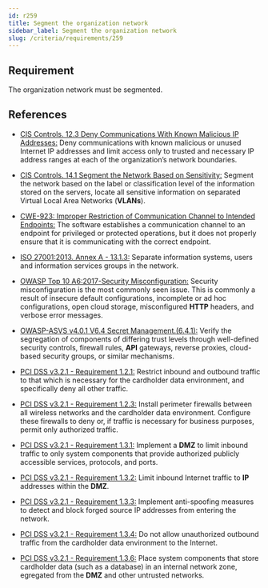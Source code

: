 ```yaml
---
id: r259
title: Segment the organization network
sidebar_label: Segment the organization network
slug: /criteria/requirements/259
---
```


## Requirement

The organization network must be segmented.

## References

- [CIS Controls. 12.3 Deny Communications With Known Malicious IP Addresses:](https://www.cisecurity.org/controls/)
Deny communications with known malicious
or unused Internet IP addresses
and limit access only to trusted
and necessary IP address ranges
at each of the organization’s network boundaries.

- [CIS Controls. 14.1 Segment the Network Based on Sensitivity:](https://www.cisecurity.org/controls/)
Segment the network based on the label
or classification level
of the information stored on the servers,
locate all sensitive information
on separated Virtual Local Area Networks (**VLANs**).

- [CWE-923: Improper Restriction of Communication Channel to Intended Endpoints:](https://cwe.mitre.org/data/definitions/923.html)
The software establishes
a communication channel to an endpoint
for privileged or protected operations,
but it does not properly ensure
that it is communicating
with the correct endpoint.

- [ISO 27001:2013. Annex A - 13.1.3:](https://www.iso.org/obp/ui/#iso:std:54534:en)
Separate information systems,
users and information services groups
in the network.

- [OWASP Top 10 A6:2017-Security Misconfiguration:](https://owasp.org/www-project-top-ten/OWASP_Top_Ten_2017/Top_10-2017_A6-Security_Misconfiguration)
Security misconfiguration
is the most commonly seen issue.
This is commonly a result
of insecure default configurations,
incomplete or ad hoc configurations,
open cloud storage,
misconfigured **HTTP** headers,
and verbose error messages.

- [OWASP-ASVS v4.0.1 V6.4 Secret Management.(6.4.1):](https://owasp.org/www-pdf-archive/OWASP_Application_Security_Verification_Standard_4.0-en.pdf)
Verify the segregation of components
of differing trust levels through
well-defined security controls,
firewall rules, **API** gateways,
reverse proxies,
cloud-based security groups,
or similar mechanisms.

- [PCI DSS v3.2.1 - Requirement 1.2.1:](https://www.pcisecuritystandards.org/documents/PCI_DSS_v3-2-1.pdf)
Restrict inbound and outbound traffic
to that which is necessary
for the cardholder data environment,
and specifically deny all other traffic.

- [PCI DSS v3.2.1 - Requirement 1.2.3:](https://www.pcisecuritystandards.org/documents/PCI_DSS_v3-2-1.pdf)
Install perimeter firewalls
between all wireless networks
and the cardholder data environment.
Configure these firewalls to deny or,
if traffic is necessary for business purposes,
permit only authorized traffic.

- [PCI DSS v3.2.1 - Requirement 1.3.1:](https://www.pcisecuritystandards.org/documents/PCI_DSS_v3-2-1.pdf)
Implement a **DMZ** to limit inbound traffic
to only system components
that provide authorized publicly
accessible services, protocols,
and ports.

- [PCI DSS v3.2.1 - Requirement 1.3.2:](https://www.pcisecuritystandards.org/documents/PCI_DSS_v3-2-1.pdf)
Limit inbound Internet traffic
to **IP** addresses within the **DMZ**.

- [PCI DSS v3.2.1 - Requirement 1.3.3:](https://www.pcisecuritystandards.org/documents/PCI_DSS_v3-2-1.pdf)
Implement anti-spoofing measures
to detect and block forged source IP
addresses from entering the network.

- [PCI DSS v3.2.1 - Requirement 1.3.4:](https://www.pcisecuritystandards.org/documents/PCI_DSS_v3-2-1.pdf)
Do not allow unauthorized outbound traffic
from the cardholder data environment
to the Internet.

- [PCI DSS v3.2.1 - Requirement 1.3.6:](https://www.pcisecuritystandards.org/documents/PCI_DSS_v3-2-1.pdf)
Place system components
that store cardholder data (such as a database)
in an internal network zone, 
egregated from the **DMZ**
and other untrusted networks.
